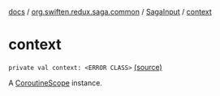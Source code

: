 [docs](../../index.md) / [org.swiften.redux.saga.common](../index.md) / [SagaInput](index.md) / [context](./context.md)

# context

`private val context: <ERROR CLASS>` [(source)](https://github.com/protoman92/KotlinRedux/tree/master/common/common-saga/src/main/kotlin/org/swiften/redux/saga/common/CommonSaga.kt#L46)

A [CoroutineScope](#) instance.

